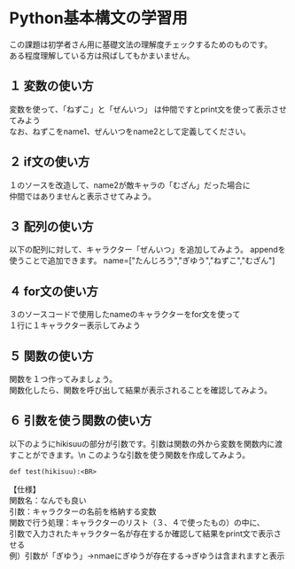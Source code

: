 # Python基本構文の学習用
この課題は初学者さん用に基礎文法の理解度チェックするためのものです。<BR>
ある程度理解している方は飛ばしてもかまいません。

## １ 変数の使い方
変数を使って、「ねずこ」と「ぜんいつ」 は仲間ですとprint文を使って表示させてみよう<BR>
なお、ねずこをname1、ぜんいつをname2として定義してください。

## ２ if文の使い方
１のソースを改造して、name2が敵キャラの「むざん」だった場合に<BR>
仲間ではありませんと表示させてみよう。

## ３ 配列の使い方
以下の配列に対して、キャラクター「ぜんいつ」を追加してみよう。
appendを使うことで追加できます。
name=["たんじろう","ぎゆう","ねずこ","むざん"]

## ４ for文の使い方
３のソースコードで使用したnameのキャラクターをfor文を使って<BR>
１行に１キャラクター表示してみよう

## ５ 関数の使い方
関数を１つ作ってみましょう。<BR>
関数化したら、関数を呼び出して結果が表示されることを確認してみよう。

## ６ 引数を使う関数の使い方
以下のようにhikisuuの部分が引数です。引数は関数の外から変数を関数内に渡すことができます。\n
このような引数を使う関数を作成してみよう。<BR>

```
def test(hikisuu):<BR>
```

【仕様】<BR>
関数名：なんでも良い<BR>
引数：キャラクターの名前を格納する変数<BR>
関数で行う処理：キャラクターのリスト（３、４で使ったもの）の中に、<BR>
引数で入力されたキャラクター名が存在するか確認して結果をprint文で表示させる<BR>
例）引数が「ぎゆう」→nmaeにぎゆうが存在する→ぎゆうは含まれますと表示
